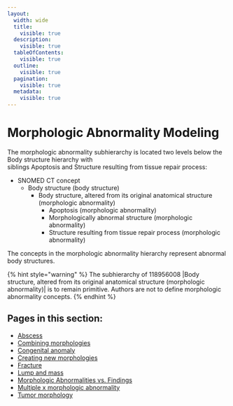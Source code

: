 ```yaml
---
layout:
  width: wide
  title:
    visible: true
  description:
    visible: true
  tableOfContents:
    visible: true
  outline:
    visible: true
  pagination:
    visible: true
  metadata:
    visible: true
---
```


# Morphologic Abnormality Modeling

The morphologic abnormality subhierarchy is located two levels below the Body structure hierarchy with\
siblings Apoptosis and Structure resulting from tissue repair process:

* SNOMED CT concept
  * Body structure (body structure)
    * Body structure, altered from its original anatomical structure (morphologic abnormality)
      * Apoptosis (morphologic abnormality)
      * Morphologically abnormal structure (morphologic abnormality)
      * Structure resulting from tissue repair process (morphologic abnormality)

The concepts in the morphologic abnormality hierarchy represent abnormal body structures.

{% hint style="warning" %}
The subhierarchy of 118956008 |Body structure, altered from its original anatomical structure (morphologic abnormality)| is to remain primitive. Authors are not to define morphologic abnormality concepts.
{% endhint %}

## Pages in this section:

* [Abscess](abscess.md)
* [Combining morphologies](combining-morphologies.md)
* [Congenital anomaly](congenital-anomaly.md)
* [Creating new morphologies](creating-new-morphologies.md)
* [Fracture](fracture.md)
* [Lump and mass](lump-and-mass.md)
* [Morphologic Abnormalities vs. Findings](morphologic-abnormalities-vs-findings.md)
* [Multiple x morphologic abnormality](multiple-x-morphologic-abnormality.md)
* [Tumor morphology](tumor-morphology.md)
